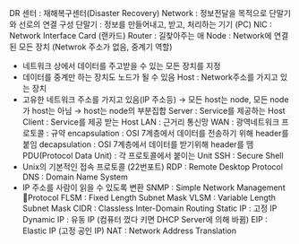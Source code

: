 DR 센터 : 재해복구센터(Disaster Recovery)
Network : 정보전달을 목적으로 단말기와 선로의 연결 구성
단말기 : 정보를 만들어내고, 받고, 처리하는 기기 (PC)
NIC : Network Interface Card (랜카드)
Router : 길찾아주는 애
Node : Network에 연결된 모든 장치 (Netwrok 주소가 없음, 중계기 역할)
- 네트워크 상에서 데이터를 주고받을 수 있는 모든 장치를 지정
- 데이터를 중계만 하는 장치도 노드가 될 수 있음
Host : Network주소를 가지고 있는 장치
- 고유한 네트워크 주소를 가지고 있음(IP 주소등)
→ 모든 host는 node, 모든 node가 host는 아님
→ host는 node의 부분집합
Server : Service를 제공하는 Host
Client : Service를 제공 받는 Host
LAN : 근거리 통신망
WAN : 광역네트워크
프로토콜 : 규약
encapsulation : OSI 7계층에서 데이터를 전송하기 위해 header를 붙임
decapsulation : OSI 7계층에서 데이터를 받기위해 header를 뗌
PDU(Protocol Data Unit) : 각 프로토콜에서 붙이는 Unit
SSH : Secure Shell
- Unix의 기본적인 접속 프로토콜 (22번포트)
RDP : Remote Desktop Protocol
DNS : Domain Name System
- IP 주소를 사람이 읽을 수 있도록 변환
SNMP : Simple Network Management Protocol
FLSM : Fixed Length Subnet Mask
VLSM : Variable Length Subnet Mask
CIDR : Classless Inter-Domain Routing
Static IP : 고정 IP
Dynamic IP : 유동 IP (컴퓨터 껐다 키면 DHCP Server에 의해 바뀜)
EIP : Elastic IP (고정 공인 IP)
NAT : Network Address Translation